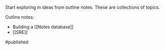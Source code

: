 Start exploring m ideas from outline notes. These are collections of topics. 

Outline notes:
- Building a [[Notes database]]
- [[SRE]]


#published 
